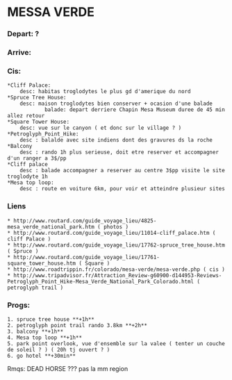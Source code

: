 # MESSA VERDE

### Depart: ?
### Arrive: 

### Cis: 
    *Cliff Palace:	
        desc: habitas troglodytes le plus gd d'amerique du nord
    *Spruce Tree House:
        desc: maison troglodytes bien conserver + ocasion d'une balade 
                balade: depart derriere Chapin Mesa Museum duree de 45 min allez retour 
    *Square Tower House:
        desc: vue sur le canyon ( et donc sur le village ? )
    *Petroglyph_Point_Hike: 
        desc : balalde avec site indiens dont des gravures ds la roche
    *Balcony
        desc : rando 1h plus serieuse, doit etre reserver et accompagner d'un ranger a 3$/pp
    *Cliff palace
        desc : balade accompagner a reserver au centre 3$pp visite le site troglodyte 1h
    *Mesa top loop: 
        desc : route en voiture 6km, pour voir et atteindre plusieur sites
### Liens
	* http://www.routard.com/guide_voyage_lieu/4825-mesa_verde_national_park.htm ( photos )
	* http://www.routard.com/guide_voyage_lieu/11014-cliff_palace.htm ( cliff Palace )
    * http://www.routard.com/guide_voyage_lieu/17762-spruce_tree_house.htm ( Spruce )
    * http://www.routard.com/guide_voyage_lieu/17761-square_tower_house.htm ( Square )
    * http://www.roadtrippin.fr/colorado/mesa-verde/mesa-verde.php ( cis )
    * http://www.tripadvisor.fr/Attraction_Review-g60900-d144953-Reviews-Petroglyph_Point_Hike-Mesa_Verde_National_Park_Colorado.html ( petroglyph trail )

### Progs:
    1. spruce tree house **+1h**
    2. petroglyph point trail rando 3.8km **+2h**
    3. balcony **+1h**
    4. Mesa top loop **+1h**
    5. park point overlook, vue d'ensemble sur la valee ( tenter un couche de soleil ? ) ( 20h tj ouvert ? )
    6. go hotel **+30min**

Rmqs: DEAD HORSE ??? pas la mm region
